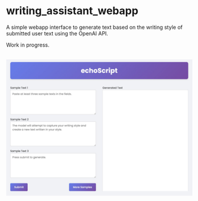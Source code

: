 # writing_assistant_webapp
A simple webapp interface to generate text based on the writing style of submitted user text using the OpenAI API.

Work in progress.

<br><a href="">
<img src='https://github.com/blakemartz/writing_assistant_webapp/blob/master/static/webappscreenshot.jpg?raw=true'></a>
